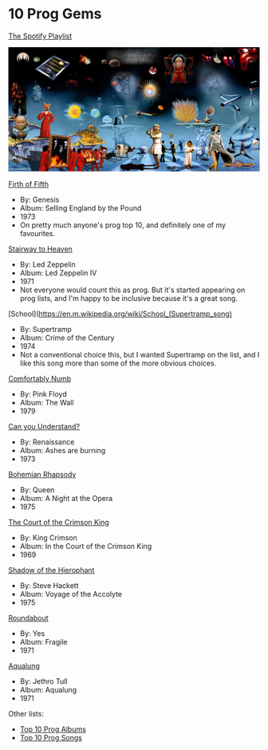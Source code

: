 # 10 Prog Gems

[The Spotify Playlist](https://open.spotify.com/playlist/3Bt7uarJOr161i0p8J5R1U?si=1d0c4753438a4ab2)

![Prog collage](5741792-2.jpg)

[Firth of Fifth](https://en.m.wikipedia.org/wiki/Firth_of_Fifth)
- By: Genesis 
- Album: Selling England by the Pound
- 1973
- On pretty much anyone's prog top 10, and definitely one of my favourites.

[Stairway to Heaven](https://en.m.wikipedia.org/wiki/Stairway_to_Heaven)
- By: Led Zeppelin
- Album: Led Zeppelin IV
- 1971
- Not everyone would count this as prog. But it's started appearing on prog lists, and I'm happy to be inclusive because it's a great song.
  
[School](https://en.m.wikipedia.org/wiki/School_(Supertramp_song)
- By: Supertramp
- Album: Crime of the Century
- 1974
- Not a conventional choice this, but I wanted Supertramp on the list, and I like this song more than some of the more obvious choices.

[Comfortably Numb]()
- By: Pink Floyd
- Album: The Wall
- 1979
  
[Can you Understand?]()
- By: Renaissance
- Album: Ashes are burning
- 1973

[Bohemian Rhapsody]()
- By: Queen
- Album: A Night at the Opera
- 1975

[The Court of the Crimson King]()
- By: King Crimson
- Album: In the Court of the Crimson King
- 1969

[Shadow of the Hierophant]()
- By: Steve Hackett
- Album: Voyage of the Accolyte
- 1975

[Roundabout]()
- By: Yes
- Album: Fragile
- 1971
  
[Aqualung]()
- By: Jethro Tull
- Album: Aqualung
- 1971

Other lists:
- [Top 10 Prog Albums](https://www.youtube.com/watch?v=I4_YMKQUSqI)
- [Top 10 Prog Songs](https://www.youtube.com/watch?v=TMDgU-DLxB8)

